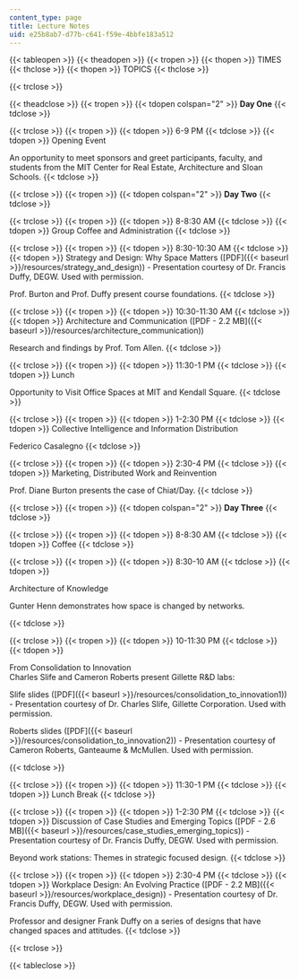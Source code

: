 ```yaml
---
content_type: page
title: Lecture Notes
uid: e25b8ab7-d77b-c641-f59e-4bbfe183a512
---
```


{{< tableopen >}}
{{< theadopen >}}
{{< tropen >}}
{{< thopen >}}
TIMES
{{< thclose >}}
{{< thopen >}}
TOPICS
{{< thclose >}}

{{< trclose >}}

{{< theadclose >}}
{{< tropen >}}
{{< tdopen colspan="2" >}}
**Day One**
{{< tdclose >}}

{{< trclose >}}
{{< tropen >}}
{{< tdopen >}}
6-9 PM
{{< tdclose >}}
{{< tdopen >}}
Opening Event  
  
An opportunity to meet sponsors and greet participants, faculty, and students from the MIT Center for Real Estate, Architecture and Sloan Schools.
{{< tdclose >}}

{{< trclose >}}
{{< tropen >}}
{{< tdopen colspan="2" >}}
**Day Two**
{{< tdclose >}}

{{< trclose >}}
{{< tropen >}}
{{< tdopen >}}
8-8:30 AM
{{< tdclose >}}
{{< tdopen >}}
Group Coffee and Administration
{{< tdclose >}}

{{< trclose >}}
{{< tropen >}}
{{< tdopen >}}
8:30-10:30 AM
{{< tdclose >}}
{{< tdopen >}}
Strategy and Design: Why Space Matters ([PDF]({{< baseurl >}}/resources/strategy_and_design)) - Presentation courtesy of Dr. Francis Duffy, DEGW. Used with permission.  
  
Prof. Burton and Prof. Duffy present course foundations.
{{< tdclose >}}

{{< trclose >}}
{{< tropen >}}
{{< tdopen >}}
10:30-11:30 AM
{{< tdclose >}}
{{< tdopen >}}
Architecture and Communication ([PDF - 2.2 MB]({{< baseurl >}}/resources/architecture_communication))  
  
Research and findings by Prof. Tom Allen.
{{< tdclose >}}

{{< trclose >}}
{{< tropen >}}
{{< tdopen >}}
11:30-1 PM
{{< tdclose >}}
{{< tdopen >}}
Lunch  
  
Opportunity to Visit Office Spaces at MIT and Kendall Square.
{{< tdclose >}}

{{< trclose >}}
{{< tropen >}}
{{< tdopen >}}
1-2:30 PM
{{< tdclose >}}
{{< tdopen >}}
Collective Intelligence and Information Distribution  
  
Federico Casalegno
{{< tdclose >}}

{{< trclose >}}
{{< tropen >}}
{{< tdopen >}}
2:30-4 PM
{{< tdclose >}}
{{< tdopen >}}
Marketing, Distributed Work and Reinvention  
  
Prof. Diane Burton presents the case of Chiat/Day.
{{< tdclose >}}

{{< trclose >}}
{{< tropen >}}
{{< tdopen colspan="2" >}}
**Day Three**
{{< tdclose >}}

{{< trclose >}}
{{< tropen >}}
{{< tdopen >}}
8-8:30 AM
{{< tdclose >}}
{{< tdopen >}}
Coffee
{{< tdclose >}}

{{< trclose >}}
{{< tropen >}}
{{< tdopen >}}
8:30-10 AM
{{< tdclose >}}
{{< tdopen >}}


Architecture of Knowledge  
  
Gunter Henn demonstrates how space is changed by networks.


{{< tdclose >}}

{{< trclose >}}
{{< tropen >}}
{{< tdopen >}}
10-11:30 PM
{{< tdclose >}}
{{< tdopen >}}


From Consolidation to Innovation  
Charles Slife and Cameron Roberts present Gillette R&D labs:  
  
Slife slides ([PDF]({{< baseurl >}}/resources/consolidation_to_innovation1)) - Presentation courtesy of Dr. Charles Slife, Gillette Corporation. Used with permission.  
  
Roberts slides ([PDF]({{< baseurl >}}/resources/consolidation_to_innovation2)) - Presentation courtesy of Cameron Roberts, Ganteaume & McMullen. Used with permission.


{{< tdclose >}}

{{< trclose >}}
{{< tropen >}}
{{< tdopen >}}
11:30-1 PM
{{< tdclose >}}
{{< tdopen >}}
Lunch Break
{{< tdclose >}}

{{< trclose >}}
{{< tropen >}}
{{< tdopen >}}
1-2:30 PM
{{< tdclose >}}
{{< tdopen >}}
Discussion of Case Studies and Emerging Topics ([PDF - 2.6 MB]({{< baseurl >}}/resources/case_studies_emerging_topics)) - Presentation courtesy of Dr. Francis Duffy, DEGW. Used with permission.  
  
Beyond work stations: Themes in strategic focused design.
{{< tdclose >}}

{{< trclose >}}
{{< tropen >}}
{{< tdopen >}}
2:30-4 PM
{{< tdclose >}}
{{< tdopen >}}
Workplace Design: An Evolving Practice ([PDF - 2.2 MB]({{< baseurl >}}/resources/workplace_design)) - Presentation courtesy of Dr. Francis Duffy, DEGW. Used with permission.  
  
Professor and designer Frank Duffy on a series of designs that have changed spaces and attitudes.
{{< tdclose >}}

{{< trclose >}}

{{< tableclose >}}